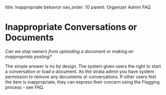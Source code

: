 title: Inappropriate behavior 
nav_order: 10
parent: Organizer Admin FAQ


# Inappropriate Conversations or Documents

*Can we stop owners from uploading a document or making an inappropriate posting?*

The simple answer is no by design.  The system gives users the right to start a conversation or load a document.  As the strata admin you have system permission to remove any documents or conversations.  If other users feel the item is inappropriate, they can express their concern using the Flagging process - see FAQ.

